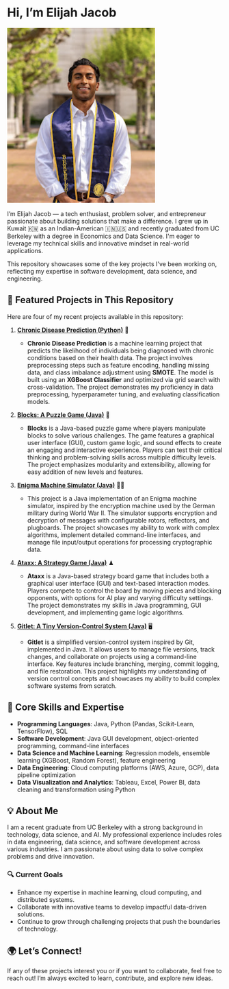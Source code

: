# Hi, I’m **Elijah Jacob** 

![Elijah Jacob](https://github.com/elijahgjacob/elijah-repo/blob/main/image3.png?raw=true)

I’m Elijah Jacob — a tech enthusiast, problem solver, and entrepreneur passionate about building solutions that make a difference. I grew up in Kuwait 🇰🇼  as an Indian-American 🇮🇳🇺🇸 and recently graduated from UC Berkeley with a degree in Economics and Data Science. I'm eager to leverage my technical skills and innovative mindset in real-world applications.

This repository showcases some of the key projects I've been working on, reflecting my expertise in software development, data science, and engineering.


## 🚀 **Featured Projects in This Repository**

Here are four of my recent projects available in this repository:

1. **[Chronic Disease Prediction (Python)](link-to-your-repo)** 🧪 
   - **Chronic Disease Prediction** is a machine learning project that predicts the likelihood of individuals being diagnosed with chronic conditions based on their health data. The project involves preprocessing steps such as feature encoding, handling missing data, and class imbalance adjustment using **SMOTE**. The model is built using an **XGBoost Classifier** and optimized via grid search with cross-validation. The project demonstrates my proficiency in data preprocessing, hyperparameter tuning, and evaluating classification models.

2. **[Blocks: A Puzzle Game (Java)](link-to-your-repo)** 🧩 
   - **Blocks** is a Java-based puzzle game where players manipulate blocks to solve various challenges. The game features a graphical user interface (GUI), custom game logic, and sound effects to create an engaging and interactive experience. Players can test their critical thinking and problem-solving skills across multiple difficulty levels. The project emphasizes modularity and extensibility, allowing for easy addition of new levels and features.

3. **[Enigma Machine Simulator (Java)](link-to-your-repo)** 👨‍💻 
   - This project is a Java implementation of an Enigma machine simulator, inspired by the encryption machine used by the German military during World War II. The simulator supports encryption and decryption of messages with configurable rotors, reflectors, and plugboards. The project showcases my ability to work with complex algorithms, implement detailed command-line interfaces, and manage file input/output operations for processing cryptographic data.

4. **[Ataxx: A Strategy Game (Java)](link-to-your-repo)**  ♟ 
   - **Ataxx** is a Java-based strategy board game that includes both a graphical user interface (GUI) and text-based interaction modes. Players compete to control the board by moving pieces and blocking opponents, with options for AI play and varying difficulty settings. The project demonstrates my skills in Java programming, GUI development, and implementing game logic algorithms.

5. **[Gitlet: A Tiny Version-Control System (Java)](link-to-your-repo)**  🖥 
   - **Gitlet** is a simplified version-control system inspired by Git, implemented in Java. It allows users to manage file versions, track changes, and collaborate on projects using a command-line interface. Key features include branching, merging, commit logging, and file restoration. This project highlights my understanding of version control concepts and showcases my ability to build complex software systems from scratch.
  


## 🔧 **Core Skills and Expertise**

- **Programming Languages**: Java, Python (Pandas, Scikit-Learn, TensorFlow), SQL  
- **Software Development**: Java GUI development, object-oriented programming, command-line interfaces
- **Data Science and Machine Learning**: Regression models, ensemble learning (XGBoost, Random Forest), feature engineering
- **Data Engineering**: Cloud computing platforms (AWS, Azure, GCP), data pipeline optimization
- **Data Visualization and Analytics**: Tableau, Excel, Power BI, data cleaning and transformation using Python

## 💡 **About Me**

I am a recent graduate from UC Berkeley with a strong background in technology, data science, and AI. My professional experience includes roles in data engineering, data science, and software development across various industries. I am passionate about using data to solve complex problems and drive innovation.

### 🔍 **Current Goals**

- Enhance my expertise in machine learning, cloud computing, and distributed systems.
- Collaborate with innovative teams to develop impactful data-driven solutions.
- Continue to grow through challenging projects that push the boundaries of technology.

## 🌍 **Let’s Connect!**

If any of these projects interest you or if you want to collaborate, feel free to reach out! I’m always excited to learn, contribute, and explore new ideas.
